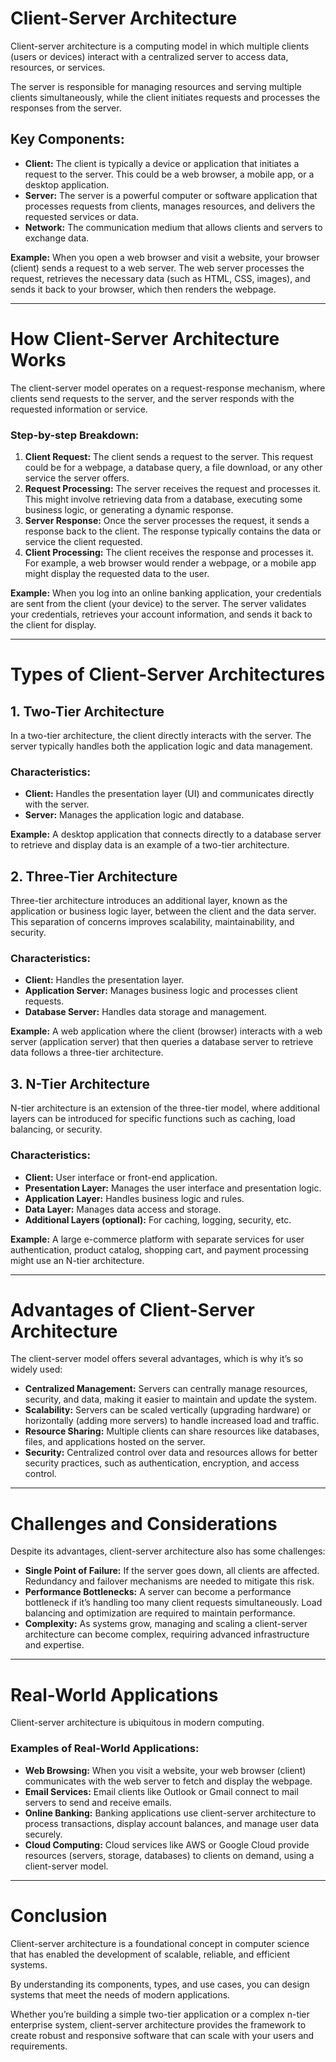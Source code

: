 # Client-Server Architecture

Client-server architecture is a computing model in which multiple clients (users or devices) interact with a centralized server to access data, resources, or services.

The server is responsible for managing resources and serving multiple clients simultaneously, while the client initiates requests and processes the responses from the server.

## Key Components:

-   **Client:** The client is typically a device or application that initiates a request to the server. This could be a web browser, a mobile app, or a desktop application.
-   **Server:** The server is a powerful computer or software application that processes requests from clients, manages resources, and delivers the requested services or data.
-   **Network:** The communication medium that allows clients and servers to exchange data.

**Example:** When you open a web browser and visit a website, your browser (client) sends a request to a web server. The web server processes the request, retrieves the necessary data (such as HTML, CSS, images), and sends it back to your browser, which then renders the webpage.

---

# How Client-Server Architecture Works

The client-server model operates on a request-response mechanism, where clients send requests to the server, and the server responds with the requested information or service.

### Step-by-step Breakdown:

1. **Client Request:** The client sends a request to the server. This request could be for a webpage, a database query, a file download, or any other service the server offers.
2. **Request Processing:** The server receives the request and processes it. This might involve retrieving data from a database, executing some business logic, or generating a dynamic response.
3. **Server Response:** Once the server processes the request, it sends a response back to the client. The response typically contains the data or service the client requested.
4. **Client Processing:** The client receives the response and processes it. For example, a web browser would render a webpage, or a mobile app might display the requested data to the user.

**Example:** When you log into an online banking application, your credentials are sent from the client (your device) to the server. The server validates your credentials, retrieves your account information, and sends it back to the client for display.

---

# Types of Client-Server Architectures

## 1. Two-Tier Architecture

In a two-tier architecture, the client directly interacts with the server. The server typically handles both the application logic and data management.

### Characteristics:

-   **Client:** Handles the presentation layer (UI) and communicates directly with the server.
-   **Server:** Manages the application logic and database.

**Example:** A desktop application that connects directly to a database server to retrieve and display data is an example of a two-tier architecture.

## 2. Three-Tier Architecture

Three-tier architecture introduces an additional layer, known as the application or business logic layer, between the client and the data server. This separation of concerns improves scalability, maintainability, and security.

### Characteristics:

-   **Client:** Handles the presentation layer.
-   **Application Server:** Manages business logic and processes client requests.
-   **Database Server:** Handles data storage and management.

**Example:** A web application where the client (browser) interacts with a web server (application server) that then queries a database server to retrieve data follows a three-tier architecture.

## 3. N-Tier Architecture

N-tier architecture is an extension of the three-tier model, where additional layers can be introduced for specific functions such as caching, load balancing, or security.

### Characteristics:

-   **Client:** User interface or front-end application.
-   **Presentation Layer:** Manages the user interface and presentation logic.
-   **Application Layer:** Handles business logic and rules.
-   **Data Layer:** Manages data access and storage.
-   **Additional Layers (optional):** For caching, logging, security, etc.

**Example:** A large e-commerce platform with separate services for user authentication, product catalog, shopping cart, and payment processing might use an N-tier architecture.

---

# Advantages of Client-Server Architecture

The client-server model offers several advantages, which is why it’s so widely used:

-   **Centralized Management:** Servers can centrally manage resources, security, and data, making it easier to maintain and update the system.
-   **Scalability:** Servers can be scaled vertically (upgrading hardware) or horizontally (adding more servers) to handle increased load and traffic.
-   **Resource Sharing:** Multiple clients can share resources like databases, files, and applications hosted on the server.
-   **Security:** Centralized control over data and resources allows for better security practices, such as authentication, encryption, and access control.

---

# Challenges and Considerations

Despite its advantages, client-server architecture also has some challenges:

-   **Single Point of Failure:** If the server goes down, all clients are affected. Redundancy and failover mechanisms are needed to mitigate this risk.
-   **Performance Bottlenecks:** A server can become a performance bottleneck if it’s handling too many client requests simultaneously. Load balancing and optimization are required to maintain performance.
-   **Complexity:** As systems grow, managing and scaling a client-server architecture can become complex, requiring advanced infrastructure and expertise.

---

# Real-World Applications

Client-server architecture is ubiquitous in modern computing.

### Examples of Real-World Applications:

-   **Web Browsing:** When you visit a website, your web browser (client) communicates with the web server to fetch and display the webpage.
-   **Email Services:** Email clients like Outlook or Gmail connect to mail servers to send and receive emails.
-   **Online Banking:** Banking applications use client-server architecture to process transactions, display account balances, and manage user data securely.
-   **Cloud Computing:** Cloud services like AWS or Google Cloud provide resources (servers, storage, databases) to clients on demand, using a client-server model.

---

# Conclusion

Client-server architecture is a foundational concept in computer science that has enabled the development of scalable, reliable, and efficient systems.

By understanding its components, types, and use cases, you can design systems that meet the needs of modern applications.

Whether you’re building a simple two-tier application or a complex n-tier enterprise system, client-server architecture provides the framework to create robust and responsive software that can scale with your users and requirements.
